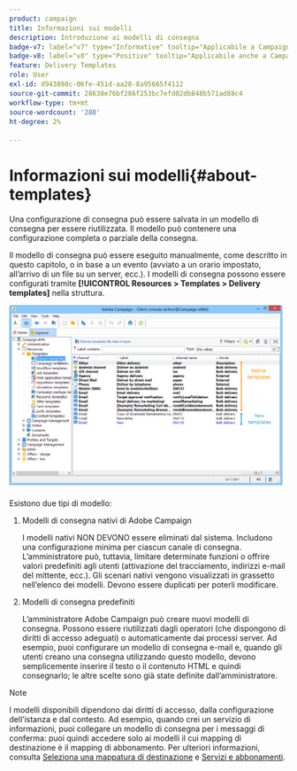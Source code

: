 ```yaml
---
product: campaign
title: Informazioni sui modelli
description: Introduzione ai modelli di consegna
badge-v7: label="v7" type="Informative" tooltip="Applicabile a Campaign Classic v7"
badge-v8: label="v8" type="Positive" tooltip="Applicabile anche a Campaign v8"
feature: Delivery Templates
role: User
exl-id: d943898c-06fe-451d-aa28-8a95665f4112
source-git-commit: 28638e76bf286f253bc7efd02db848b571ad88c4
workflow-type: tm+mt
source-wordcount: '288'
ht-degree: 2%

---
```


# Informazioni sui modelli{#about-templates}

Una configurazione di consegna può essere salvata in un modello di consegna per essere riutilizzata. Il modello può contenere una configurazione completa o parziale della consegna.

Il modello di consegna può essere eseguito manualmente, come descritto in questo capitolo, o in base a un evento (avviato a un orario impostato, all’arrivo di un file su un server, ecc.). I modelli di consegna possono essere configurati tramite **[!UICONTROL Resources > Templates > Delivery templates]** nella struttura.

![](assets/s_user_template_list.png)

Esistono due tipi di modello:

1. Modelli di consegna nativi di Adobe Campaign

   I modelli nativi NON DEVONO essere eliminati dal sistema. Includono una configurazione minima per ciascun canale di consegna. L’amministratore può, tuttavia, limitare determinate funzioni o offrire valori predefiniti agli utenti (attivazione del tracciamento, indirizzi e-mail del mittente, ecc.). Gli scenari nativi vengono visualizzati in grassetto nell’elenco dei modelli. Devono essere duplicati per poterli modificare.

1. Modelli di consegna predefiniti

   L’amministratore Adobe Campaign può creare nuovi modelli di consegna. Possono essere riutilizzati dagli operatori (che dispongono di diritti di accesso adeguati) o automaticamente dai processi server. Ad esempio, puoi configurare un modello di consegna e-mail e, quando gli utenti creano una consegna utilizzando questo modello, devono semplicemente inserire il testo o il contenuto HTML e quindi consegnarlo; le altre scelte sono già state definite dall’amministratore.

>[!NOTE]
>
>I modelli disponibili dipendono dai diritti di accesso, dalla configurazione dell’istanza e dal contesto. Ad esempio, quando crei un servizio di informazioni, puoi collegare un modello di consegna per i messaggi di conferma: puoi quindi accedere solo ai modelli il cui mapping di destinazione è il mapping di abbonamento. Per ulteriori informazioni, consulta [Seleziona una mappatura di destinazione](selecting-a-target-mapping.md) e [Servizi e abbonamenti](about-services-and-subscriptions.md).
